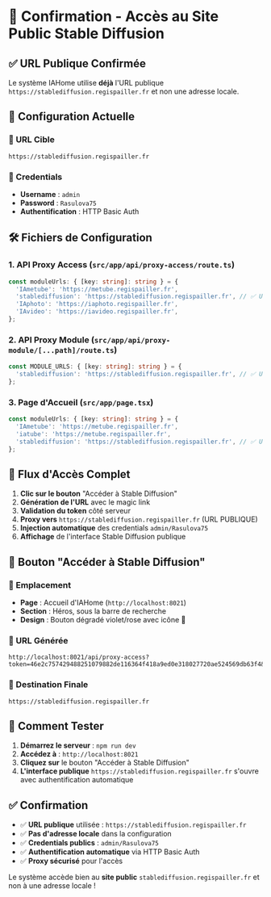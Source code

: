 # 🎨 Confirmation - Accès au Site Public Stable Diffusion

## ✅ URL Publique Confirmée

Le système IAHome utilise **déjà** l'URL publique `https://stablediffusion.regispailler.fr` et non une adresse locale.

## 🔗 Configuration Actuelle

### 📍 URL Cible
```
https://stablediffusion.regispailler.fr
```

### 🔐 Credentials
- **Username** : `admin`
- **Password** : `Rasulova75`
- **Authentification** : HTTP Basic Auth

## 🛠️ Fichiers de Configuration

### 1. API Proxy Access (`src/app/api/proxy-access/route.ts`)
```typescript
const moduleUrls: { [key: string]: string } = {
  'IAmetube': 'https://metube.regispailler.fr',
  'stablediffusion': 'https://stablediffusion.regispailler.fr', // ✅ URL PUBLIQUE
  'IAphoto': 'https://iaphoto.regispailler.fr',
  'IAvideo': 'https://iavideo.regispailler.fr',
};
```

### 2. API Proxy Module (`src/app/api/proxy-module/[...path]/route.ts`)
```typescript
const MODULE_URLS: { [key: string]: string } = {
  'stablediffusion': 'https://stablediffusion.regispailler.fr', // ✅ URL PUBLIQUE
};
```

### 3. Page d'Accueil (`src/app/page.tsx`)
```typescript
const moduleUrls: { [key: string]: string } = {
  'IAmetube': 'https://metube.regispailler.fr',
  'iatube': 'https://metube.regispailler.fr',
  'stablediffusion': 'https://stablediffusion.regispailler.fr', // ✅ URL PUBLIQUE
};
```

## 🔄 Flux d'Accès Complet

1. **Clic sur le bouton** "Accéder à Stable Diffusion"
2. **Génération de l'URL** avec le magic link
3. **Validation du token** côté serveur
4. **Proxy vers** `https://stablediffusion.regispailler.fr` (URL PUBLIQUE)
5. **Injection automatique** des credentials `admin/Rasulova75`
6. **Affichage** de l'interface Stable Diffusion publique

## 🎯 Bouton "Accéder à Stable Diffusion"

### 📍 Emplacement
- **Page** : Accueil d'IAHome (`http://localhost:8021`)
- **Section** : Héros, sous la barre de recherche
- **Design** : Bouton dégradé violet/rose avec icône 🎨

### 🔗 URL Générée
```
http://localhost:8021/api/proxy-access?token=46e2c757429488251079882de116364f418a9ed0e318027720ae524569db63f4&module=stablediffusion
```

### 🎯 Destination Finale
```
https://stablediffusion.regispailler.fr
```

## 🚀 Comment Tester

1. **Démarrez le serveur** : `npm run dev`
2. **Accédez à** : `http://localhost:8021`
3. **Cliquez sur** le bouton "Accéder à Stable Diffusion"
4. **L'interface publique** `https://stablediffusion.regispailler.fr` s'ouvre avec authentification automatique

## ✅ Confirmation

- ✅ **URL publique** utilisée : `https://stablediffusion.regispailler.fr`
- ✅ **Pas d'adresse locale** dans la configuration
- ✅ **Credentials publics** : `admin/Rasulova75`
- ✅ **Authentification automatique** via HTTP Basic Auth
- ✅ **Proxy sécurisé** pour l'accès

Le système accède bien au **site public** `stablediffusion.regispailler.fr` et non à une adresse locale ! 